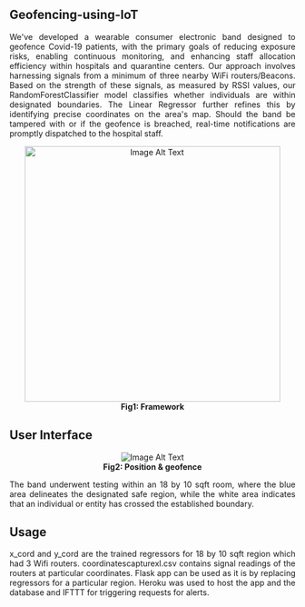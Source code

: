 ## Geofencing-using-IoT
<p align="justify">
We've developed a wearable consumer electronic band designed to geofence Covid-19 patients, with the primary goals of reducing exposure risks, enabling continuous monitoring, and enhancing staff allocation efficiency within hospitals and quarantine centers. Our approach involves harnessing signals from a minimum of three nearby WiFi routers/Beacons. Based on the strength of these signals, as measured by RSSI values, our RandomForestClassifier model classifies whether individuals are within designated boundaries. The Linear Regressor further refines this by identifying precise coordinates on the area's map. Should the band be tampered with or if the geofence is breached, real-time notifications are promptly dispatched to the hospital staff.
</p>
<p align="center">
  <img src="https://github.com/arya18mak/Geofencing-using-IoT/assets/55435847/5b2b8a0f-f5ae-4bbf-a3af-40238a116c89" alt="Image Alt Text" width="450px"><br>
  <b>Fig1: Framework  </b>
</p>

## User Interface
<p align="center">
  <img src="https://github.com/arya18mak/Geofencing-using-IoT/assets/55435847/6affca8f-6413-4c51-a989-30857808745c" alt="Image Alt Text"><br>
  <b>Fig2: Position & geofence  </b>
</p> 
<p align="justify">The band underwent testing within an 18 by 10 sqft room, where the blue area delineates the designated safe region, while the white area indicates that an individual or entity has crossed the established boundary.</p>

## Usage
<p align="justify">
x_cord and y_cord are the trained regressors for 18 by 10 sqft region which had 3 Wifi routers. coordinatescapturexl.csv contains signal readings of the routers at particular coordinates. Flask app can be used as it is by replacing regressors for a particular region. Heroku was used to host the app and the database and IFTTT for triggering requests for alerts.
</p>

